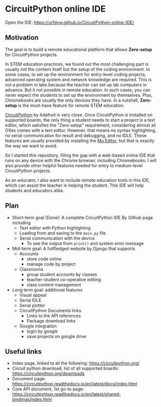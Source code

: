 # CircuitPython online IDE
Open the IDE: https://urfdvw.github.io/CircuitPython-online-IDE/

## Motivation
The goal is to build a remote educational platform that allows **Zero-setup** for CircuitPython projects.

In STEM education practices, we found out the most challenging part is usually not the content itself but the setup of the coding environment. In some cases, to set up the environment for entry-level coding projects, advanced operating system and network knowledge are required. This is not a problem in labs because the teacher can set up lab computers in advance. But it not possible in remote education. In such cases, you can never expect the students to set up the environment by themselves. Plus, Chromebooks are usually the only devices they have. In a nutshell, **Zero-setup** is the must-have feature for remote STEM education.

[CircuitPython](https://circuitpython.org/) by Adafruit is very close. Once CircuitPython is installed on supported boards, the only thing a student needs to start a project is a text editor, which satisfies the "Zero-setup" requirement, considering almost all OSes comes with a text editor. However. that means no syntax highlighting, no serial communication for result and debugging, and no IDLE. These features are usually provided by installing the [Mu Editor](https://codewith.mu/en/), but that is exactly the way we want to avoid.

So I started this repository, filling the gap with a web-based online IDE that runs on any device with the Chrome browser, including Chromebooks. I will also provide other helpful features needed for entry to medium-level CircuitPython projects.

As an educator, I also want to include remote education tools in this IDE, which can assist the teacher in helping the student. This IDE will help students and educators alike.

## Plan
- Short-term goal (Done): A complete CircuitPython IDE By Github page including
    - Text editor with Python highlighting
    - Loading from and saving to the `main.py` file
    - Serial communication with the device
        - To see the output from `print()` and system error message
- Mid-term goal: A fullfledged website by Django that supports
    - Accounts
        - store code online
        - manage code by project
    - Classrooms
        - group student accounts by classes
        - teacher-student co-operative editing
        - class content management
- Long term goal: additional features
    - Visual appeal
    - Serial IDLE
    - Serial plotter
    - CircuitPython Documents links
        - Links to the API references
        - Package download links
    - Google integration
        - login by google
        - save projects on google drive
## Useful links
- Index page, linked to all the following: https://circuitpython.org/
- Circuit python download, list of all supported boards: https://circuitpython.org/downloads
- Document page: https://circuitpython.readthedocs.io/en/latest/docs/index.html
- Core API document, 1st go-to page: https://circuitpython.readthedocs.io/en/latest/shared-bindings/index.html
